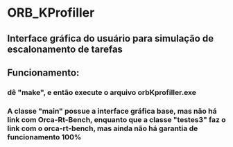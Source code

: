 # ORB_KProfiller

## Interface gráfica do usuário para simulação de escalonamento de tarefas
## Funcionamento: 
### dê "make", e então execute o arquivo orbKprofiller.exe
### A classe "main" possue a interface gráfica base, mas não há link com Orca-Rt-Bench, enquanto que a classe "testes3" faz o link com o orca-rt-bench, mas ainda não há garantia de funcionamento 100%

